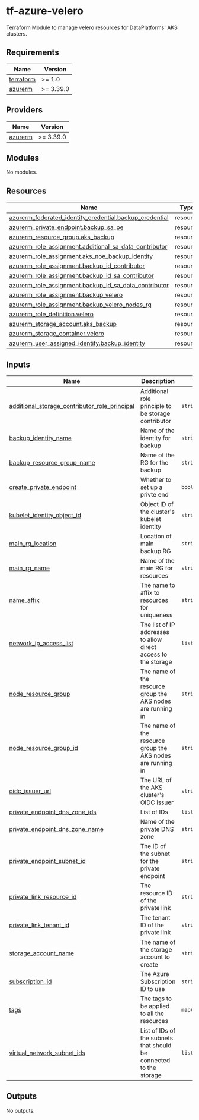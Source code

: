 # tf-azure-velero
Terraform Module to manage velero resources for DataPlatforms' AKS clusters.

<!-- BEGIN_TF_DOCS -->
## Requirements

| Name | Version |
|------|---------|
| <a name="requirement_terraform"></a> [terraform](#requirement\_terraform) | >= 1.0 |
| <a name="requirement_azurerm"></a> [azurerm](#requirement\_azurerm) | >= 3.39.0 |

## Providers

| Name | Version |
|------|---------|
| <a name="provider_azurerm"></a> [azurerm](#provider\_azurerm) | >= 3.39.0 |

## Modules

No modules.

## Resources

| Name | Type |
|------|------|
| [azurerm_federated_identity_credential.backup_credential](https://registry.terraform.io/providers/hashicorp/azurerm/latest/docs/resources/federated_identity_credential) | resource |
| [azurerm_private_endpoint.backup_sa_pe](https://registry.terraform.io/providers/hashicorp/azurerm/latest/docs/resources/private_endpoint) | resource |
| [azurerm_resource_group.aks_backup](https://registry.terraform.io/providers/hashicorp/azurerm/latest/docs/resources/resource_group) | resource |
| [azurerm_role_assignment.additional_sa_data_contributor](https://registry.terraform.io/providers/hashicorp/azurerm/latest/docs/resources/role_assignment) | resource |
| [azurerm_role_assignment.aks_noe_backup_identity](https://registry.terraform.io/providers/hashicorp/azurerm/latest/docs/resources/role_assignment) | resource |
| [azurerm_role_assignment.backup_id_contributor](https://registry.terraform.io/providers/hashicorp/azurerm/latest/docs/resources/role_assignment) | resource |
| [azurerm_role_assignment.backup_id_sa_contributor](https://registry.terraform.io/providers/hashicorp/azurerm/latest/docs/resources/role_assignment) | resource |
| [azurerm_role_assignment.backup_id_sa_data_contributor](https://registry.terraform.io/providers/hashicorp/azurerm/latest/docs/resources/role_assignment) | resource |
| [azurerm_role_assignment.backup_velero](https://registry.terraform.io/providers/hashicorp/azurerm/latest/docs/resources/role_assignment) | resource |
| [azurerm_role_assignment.backup_velero_nodes_rg](https://registry.terraform.io/providers/hashicorp/azurerm/latest/docs/resources/role_assignment) | resource |
| [azurerm_role_definition.velero](https://registry.terraform.io/providers/hashicorp/azurerm/latest/docs/resources/role_definition) | resource |
| [azurerm_storage_account.aks_backup](https://registry.terraform.io/providers/hashicorp/azurerm/latest/docs/resources/storage_account) | resource |
| [azurerm_storage_container.velero](https://registry.terraform.io/providers/hashicorp/azurerm/latest/docs/resources/storage_container) | resource |
| [azurerm_user_assigned_identity.backup_identity](https://registry.terraform.io/providers/hashicorp/azurerm/latest/docs/resources/user_assigned_identity) | resource |

## Inputs

| Name | Description | Type | Default | Required |
|------|-------------|------|---------|:--------:|
| <a name="input_additional_storage_contributor_role_principal"></a> [additional\_storage\_contributor\_role\_principal](#input\_additional\_storage\_contributor\_role\_principal) | Additional role principle to be storage contributor | `string` | `""` | no |
| <a name="input_backup_identity_name"></a> [backup\_identity\_name](#input\_backup\_identity\_name) | Name of the identity for backup | `string` | n/a | yes |
| <a name="input_backup_resource_group_name"></a> [backup\_resource\_group\_name](#input\_backup\_resource\_group\_name) | Name of the RG for the backup | `string` | n/a | yes |
| <a name="input_create_private_endpoint"></a> [create\_private\_endpoint](#input\_create\_private\_endpoint) | Whether to set up a privte end | `bool` | `true` | no |
| <a name="input_kubelet_identity_object_id"></a> [kubelet\_identity\_object\_id](#input\_kubelet\_identity\_object\_id) | Object ID of the cluster's kubelet identity | `string` | n/a | yes |
| <a name="input_main_rg_location"></a> [main\_rg\_location](#input\_main\_rg\_location) | Location of main backup RG | `string` | n/a | yes |
| <a name="input_main_rg_name"></a> [main\_rg\_name](#input\_main\_rg\_name) | Name of the main RG for resources | `string` | n/a | yes |
| <a name="input_name_affix"></a> [name\_affix](#input\_name\_affix) | The name to affix to resources for uniqueness | `string` | n/a | yes |
| <a name="input_network_ip_access_list"></a> [network\_ip\_access\_list](#input\_network\_ip\_access\_list) | The list of IP addresses to allow direct access to the storage | `list(string)` | n/a | yes |
| <a name="input_node_resource_group"></a> [node\_resource\_group](#input\_node\_resource\_group) | The name of the resource group the AKS nodes are running in | `string` | n/a | yes |
| <a name="input_node_resource_group_id"></a> [node\_resource\_group\_id](#input\_node\_resource\_group\_id) | The name of the resource group the AKS nodes are running in | `string` | n/a | yes |
| <a name="input_oidc_issuer_url"></a> [oidc\_issuer\_url](#input\_oidc\_issuer\_url) | The URL of the AKS cluster's OIDC issuer | `string` | n/a | yes |
| <a name="input_private_endpoint_dns_zone_ids"></a> [private\_endpoint\_dns\_zone\_ids](#input\_private\_endpoint\_dns\_zone\_ids) | List of IDs | `list(string)` | n/a | yes |
| <a name="input_private_endpoint_dns_zone_name"></a> [private\_endpoint\_dns\_zone\_name](#input\_private\_endpoint\_dns\_zone\_name) | Name of the private DNS zone | `string` | `"int-zone"` | no |
| <a name="input_private_endpoint_subnet_id"></a> [private\_endpoint\_subnet\_id](#input\_private\_endpoint\_subnet\_id) | The ID of the subnet for the private endpoint | `string` | n/a | yes |
| <a name="input_private_link_resource_id"></a> [private\_link\_resource\_id](#input\_private\_link\_resource\_id) | The resource ID of the private link | `string` | n/a | yes |
| <a name="input_private_link_tenant_id"></a> [private\_link\_tenant\_id](#input\_private\_link\_tenant\_id) | The tenant ID of the private link | `string` | n/a | yes |
| <a name="input_storage_account_name"></a> [storage\_account\_name](#input\_storage\_account\_name) | The name of the storage account to create | `string` | n/a | yes |
| <a name="input_subscription_id"></a> [subscription\_id](#input\_subscription\_id) | The Azure Subscription ID to use | `string` | n/a | yes |
| <a name="input_tags"></a> [tags](#input\_tags) | The tags to be applied to all the resources | `map(string)` | n/a | yes |
| <a name="input_virtual_network_subnet_ids"></a> [virtual\_network\_subnet\_ids](#input\_virtual\_network\_subnet\_ids) | List of IDs of the subnets that should be connected to the storage | `list(string)` | n/a | yes |

## Outputs

No outputs.
<!-- END_TF_DOCS -->
